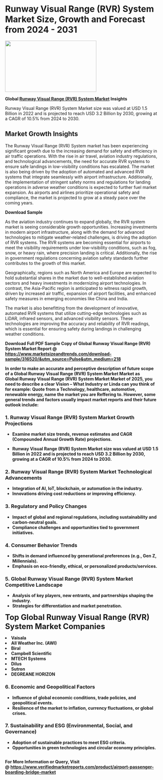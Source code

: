 <H1>Runway Visual Range (RVR) System Market Size, Growth and Forecast from 2024 - 2031</H1><img class="aligncenter size-medium wp-image-584254" src="https://thirdeyenews.in/wp-content/uploads/2024/09/Global-Market-Research-300x168.jpeg" alt="" width="300" height="168" /><p><strong>Global&nbsp;<a href="https://www.marketsizeandtrends.com/download-sample/316520/&amp;utm_source=Pulse&amp;utm_medium=218">Runway Visual Range (RVR) System Market</a> Insights</strong></p><p>Runway Visual Range (RVR) System Market size was valued at USD 1.5 Billion in 2022 and is projected to reach USD 3.2 Billion by 2030, growing at a CAGR of 10.5% from 2024 to 2030.</p><p><h2>Market Growth Insights</h2> <p>The Runway Visual Range (RVR) System market has been experiencing significant growth due to the increasing demand for safety and efficiency in air traffic operations. With the rise in air travel, aviation industry regulations, and technological advancements, the need for accurate RVR systems to ensure safe landings in low-visibility conditions has escalated. The market is also being driven by the adoption of automated and advanced RVR systems that integrate seamlessly with airport infrastructure. Additionally, the implementation of stringent safety norms and regulations for landing operations in adverse weather conditions is expected to further fuel market expansion. As airports and airlines prioritize operational safety and compliance, the market is projected to grow at a steady pace over the coming years.</p> <p><strong>Download Sample</strong></p> <p>As the aviation industry continues to expand globally, the RVR system market is seeing considerable growth opportunities. Increasing investments in modern airport infrastructure, along with the demand for advanced technologies to mitigate weather-related challenges, is driving the adoption of RVR systems. The RVR systems are becoming essential for airports to meet the visibility requirements under low-visibility conditions, such as fog, snow, or heavy rain, where precision landing is critical. Additionally, the rise in government regulations concerning aviation safety standards further contributes to the growth of this market.</p> <p>Geographically, regions such as North America and Europe are expected to hold substantial shares in the market due to well-established aviation sectors and heavy investments in modernizing airport technologies. In contrast, the Asia-Pacific region is anticipated to witness rapid growth, driven by increased air traffic, expansion of airport facilities, and enhanced safety measures in emerging economies like China and India.</p> <p>The market is also benefitting from the development of innovative, automated RVR systems that utilize cutting-edge technologies such as LiDAR, infrared sensors, and advanced visibility sensors. These technologies are improving the accuracy and reliability of RVR readings, which is essential for ensuring safety during landings in challenging weather conditions.</p> <p><strong></p><p><span class=""><strong>Download Full PDF Sample Copy of Global Runway Visual Range (RVR) System Market Report</strong> @ <a href="https://www.marketsizeandtrends.com/download-sample/316520/&amp;utm_source=Pulse&amp;utm_medium=218" target="_blank">https://www.marketsizeandtrends.com/download-sample/316520/&amp;utm_source=Pulse&amp;utm_medium=218</a></span></p><p>In order to make an accurate and perceptive description of future scope of a Global&nbsp;Runway Visual Range (RVR) System Market Market as Global&nbsp;Runway Visual Range (RVR) System Market Market of 2025, you need to describe a clear Vision &ndash; What Industry or Linda can you think of for example: Quote from a Technology, healthcare, automotive, renewable energy, name the market you are Reffering to. However, some general trends and factors usually impact market reports and their future outlook include:</p><h3>1.&nbsp;<strong>Runway Visual Range (RVR) System Market Growth Projections</strong></h3><ul><li>Examine market size trends, revenue estimates and CAGR (Compounded Annual Growth Rate) projections.</li><li><p>Runway Visual Range (RVR) System Market size was valued at USD 1.5 Billion in 2022 and is projected to reach USD 3.2 Billion by 2030, growing at a CAGR of 10.5% from 2024 to 2030.</p></li></ul><h3>2.&nbsp;<strong>Runway Visual Range (RVR) System Market Technological Advancements</strong></h3><ul><li>Integration of AI, IoT, blockchain, or automation in the industry.</li><li>Innovations driving cost reductions or improving efficiency.</li></ul><h3>3.&nbsp;<strong>Regulatory and Policy Changes</strong></h3><ul><li>Impact of global and regional regulations, including sustainability and carbon-neutral goals.</li><li>Compliance challenges and opportunities tied to government initiatives.</li></ul><h3>4.&nbsp;<strong>Consumer Behavior Trends</strong></h3><ul><li>Shifts in demand influenced by generational preferences (e.g., Gen Z, Millennials).</li><li>Emphasis on eco-friendly, ethical, or personalized products/services.</li></ul><h3>5.&nbsp;<strong>Global Runway Visual Range (RVR) System Market Competitive Landscape</strong></h3><ul><li>Analysis of key players, new entrants, and partnerships shaping the industry.</li><li>Strategies for differentiation and market penetration.</li></ul><p data-pm-slice="1 1 []"><span style="color: inherit; font-family: inherit; font-size: 25px;">Top Global Runway Visual Range (RVR) System Market Companies</span></p><div class="" data-test-id=""><p><li>Vaisala</li><li> All Weather Inc. (AWI)</li><li> Biral</li><li> Campbell Scientific</li><li> MTECH Systems</li><li> Dilus</li><li> Sutron</li><li> DEGREANE HORIZON</li></p></div><h3>6.&nbsp;<strong>Economic and Geopolitical Factors</strong></h3><ul><li>Influence of global economic conditions, trade policies, and geopolitical events.</li><li>Resilience of the market to inflation, currency fluctuations, or global crises.</li></ul><h3>7.&nbsp;<strong>Sustainability and ESG (Environmental, Social, and Governance)</strong></h3><ul><li>Adoption of sustainable practices to meet ESG criteria.</li><li>Opportunities in green technologies and circular economy principles.</li></ul><h2><strong style="font-size: 14px;">For More Information or Query, Visit @&nbsp;</strong><a style="background-color: #ffffff; font-size: 14px;" href="https://www.marketsizeandtrends.com/report/runway-visual-range-rvr-system-market/" target="_blank">https://www.verifiedmarketreports.com/product/airport-passenger-boarding-bridge-market</a></h2>
